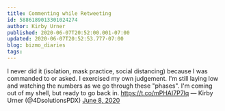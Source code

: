 ```yaml
---
title: Commenting while Retweeting
id: 5886189013301024274
author: Kirby Urner
published: 2020-06-07T20:52:00.001-07:00
updated: 2020-06-07T20:52:53.777-07:00
blog: bizmo_diaries
tags: 
---
```


I never did it (isolation, mask practice, social distancing) because I was commanded to or asked. I exercised my own judgement. I'm still laying low and watching the numbers as we go through these "phases". I'm coming out of my shell, but ready to go back in. https://t.co/mPHAI7P7lq
— Kirby Urner (@4DsolutionsPDX) [June 8, 2020](https://twitter.com/4DsolutionsPDX/status/1269831288896159745?ref_src=twsrc%5Etfw)